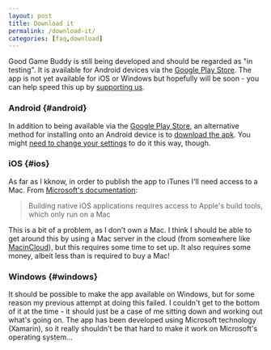 ```yaml
---
layout: post
title: Download it
permalink: /download-it/
categories: [faq,download]
---
```


Good Game Buddy is still being developed and should be regarded as "in testing". It is available for Android devices via the [Google Play Store](https://play.google.com/store/apps/details?id=ggb.GoodGameBuddy). The app is not yet available for iOS or Windows but hopefully will be soon - you can help speed this up by [supporting us](/faq/funding/2021/11/13/support-us).

### Android {#android}
In addition to being available via the [Google Play Store](https://play.google.com/store/apps/details?id=ggb.GoodGameBuddy), an alternative method for installing onto an Android device is to [download the apk](https://github.com/goodgamebuddy/ggb/blob/main/android/ggb.GoodGameBuddy.apk?raw=true). You might [need to change your settings](https://www.techradar.com/how-to/what-is-an-apk-and-how-do-i-install-one) to do it this way, though.

### iOS {#ios}
As far as I kknow, in order to publish the app to iTunes I'll need access to a Mac. From [Microsoft's documentation](https://docs.microsoft.com/en-us/xamarin/ios/get-started/installation/windows/connecting-to-mac/):

> Building native iOS applications requires access to Apple's build tools, which only run on a Mac

This is a bit of a problem, as I don't own a Mac. I think I should be able to get around this by using a Mac server in the cloud (from somewhere like [MacinCloud](https://www.macincloud.com/)), but this requires some time to set up. It also requires some money, albeit less than is required to buy a Mac!

### Windows {#windows}
It should be possible to make the app available on Windows, but for some reason my previous attempt at doing this failed. I couldn't get to the bottom of it at the time - it should just be a case of me sitting down and working out what's going on. The app has been developed using Microsoft technology (Xamarin), so it really shouldn't be that hard to make it work on Microsoft's operating system...
